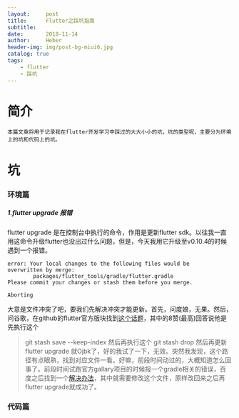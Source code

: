 ```yaml
---
layout:     post
title:      Flutter之踩坑指南
subtitle:   
date:       2018-11-14
author:     Heber
header-img: img/post-bg-miui6.jpg
catalog: true
tags:
    - flutter
    - 踩坑
---
```



# 简介

	本篇文章将用于记录我在flutter开发学习中踩过的大大小小的坑，坑的类型呢，主要分为环境上的坑和代码上的坑。

# 坑

### 环境篇

##### 1.flutter upgrade 报错
 flutter upgrade 是在控制台中执行的命令，作用是更新flutter sdk。以往我一直用这命令升级flutter也没出过什么问题，但是，今天我用它升级至v0.10.4的时候遇到一个报错。
```
error: Your local changes to the following files would be
overwritten by merge:
        packages/flutter_tools/gradle/flutter.gradle
Please commit your changes or stash them before you merge.

Aborting

```
大意是文件冲突了吧，要我们先解决冲突才能更新。首先，问度娘，无果。然后，问谷歌，在github的flutter官方版块找到[这个话题](https://github.com/flutter/flutter/issues/9218)，其中的8赞(最高)回答说他是先执行这个
>git stash save --keep-index
然后再执行这个
>git stash drop
然后再更新
>flutter upgrade
就Ojbk了，好的我试了一下，无效。突然我发现，这个路径有点眼熟，找到对应文件一看。好嘛，前段时间动过的，大概知道怎么回事了。前段时间试跑官方gallary项目的时候报一个gradle相关的错误，百度之后找到一个[解决办法](https://segmentfault.com/q/1010000016775662)，其中就需要修改这个文件，原样改回来之后再flutter upgrade就成功了。
### 代码篇


